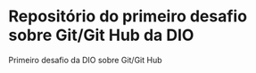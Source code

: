 # Repositório do primeiro desafio sobre Git/Git Hub da DIO
Primeiro desafio da DIO sobre Git/Git Hub
